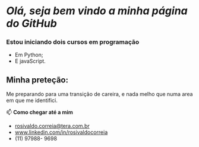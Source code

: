 # _Olá,  seja bem vindo a minha página do GitHub_

###  **Estou iniciando dois cursos em programação**
- Em Python;
- E javaScript.

## **Minha preteção:**

Me preparando para uma transição de careira, e nada melho que numa area em que me identifici.

📫  **Como chegar até a mim**

-   rosivaldo.correia@tera.com.br 
-   www.linkedin.com/in/rosivaldocorreia
-   (11) 97988- 9698

<!---
Rosivaldo01/Rosivaldo01 is a ✨ special ✨ repository because its `README.md` (this file) appears on your GitHub profile.
You can click the Preview link to take a look at your changes.
--->
